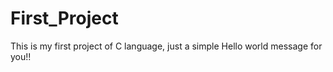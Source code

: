 # First_Project
This is my first project of C language, just a simple Hello world message for you!!
